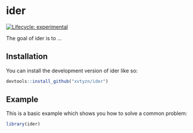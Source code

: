 
<!-- README.md is generated from README.Rmd. Please edit that file -->

# ider

<!-- badges: start -->

[![Lifecycle:
experimental](https://img.shields.io/badge/lifecycle-experimental-orange.svg)](https://lifecycle.r-lib.org/articles/stages.html#experimental)
<!-- badges: end -->

The goal of ider is to …

## Installation

You can install the development version of ider like so:

``` r
devtools::install_github("xvtyzn/ider")
```

## Example

This is a basic example which shows you how to solve a common problem:

``` r
library(ider)
```
